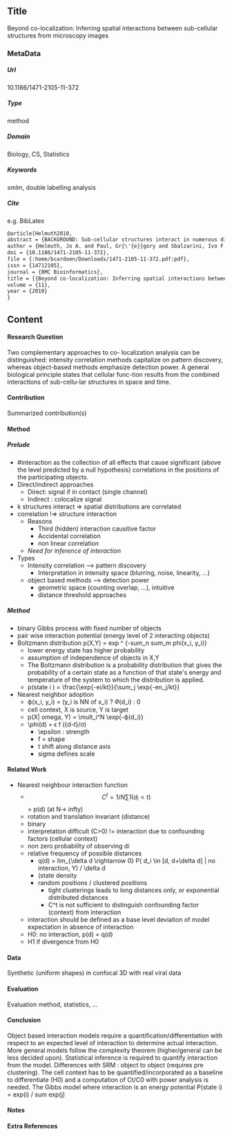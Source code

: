 ## Title
Beyond co-localization: Inferring spatial interactions between sub-cellular structures from microscopy images
### MetaData
##### Url
10.1186/1471-2105-11-372
##### Type
method

##### Domain
Biology, CS, Statistics

##### Keywords
smlm, double labelling analysis



##### Cite
e.g. BibLatex
```LaTex
@article{Helmuth2010,
abstract = {BACKGROUND: Sub-cellular structures interact in numerous direct and indirect ways in order to fulfill cellular functions. While direct molecular interactions crucially depend on spatial proximity, other interactions typically result in spatial correlations between the interacting structures. Such correlations are the target of microscopy-based co-localization analysis, which can provide hints of potential interactions. Two complementary approaches to co-localization analysis can be distinguished: intensity correlation methods capitalize on pattern discovery, whereas object-based methods emphasize detection power. RESULTS: We first reinvestigate the classical co-localization measure in the context of spatial point pattern analysis. This allows us to unravel the set of implicit assumptions inherent to this measure and to identify potential confounding factors commonly ignored. We generalize object-based co-localization analysis to a statistical framework involving spatial point processes. In this framework, interactions are understood as position co-dependencies in the observed localization patterns. The framework is based on a model of effective pairwise interaction potentials and the specification of a null hypothesis for the expected pattern in the absence of interaction. Inferred interaction potentials thus reflect all significant effects that are not explained by the null hypothesis. Our model enables the use of a wealth of well-known statistical methods for analyzing experimental data, as demonstrated on synthetic data and in a case study considering virus entry into live cells. We show that the classical co-localization measure typically under-exploits the information contained in our data. CONCLUSIONS: We establish a connection between co-localization and spatial interaction of sub-cellular structures by formulating the object-based interaction analysis problem in a spatial statistics framework based on nearest-neighbor distance distributions. We provide generic procedures for inferring interaction strengths and quantifying their relative statistical significance from sets of discrete objects as provided by image analysis methods. Within our framework, an interaction potential can either refer to a phenomenological or a mechanistic model of a physico-chemical interaction process. This increased flexibility in designing and testing different hypothetical interaction models can be used to quantify the parameters of a specific interaction model or may catalyze the discovery of functional relations.},
author = {Helmuth, Jo A. and Paul, Gr{\'{e}}gory and Sbalzarini, Ivo F.},
doi = {10.1186/1471-2105-11-372},
file = {:home/bcardoen/Downloads/1471-2105-11-372.pdf:pdf},
issn = {14712105},
journal = {BMC Bioinformatics},
title = {{Beyond co-localization: Inferring spatial interactions between sub-cellular structures from microscopy images}},
volume = {11},
year = {2010}
}


```
## Content
#### Research Question
Two complementary approaches to co- localization analysis can be distinguished: intensity correlation methods capitalize on pattern discovery, whereas object-based methods emphasize detection power.
A general biological principle states that cellular func-tion results from the combined interactions of sub-cellu-lar structures in space and time.

#### Contribution
Summarized contribution(s)

#### Method
##### Prelude
- #interaction as the collection of all effects that cause significant (above the level predicted by a null hypothesis)
correlations in the positions of the participating objects.
- Direct/indirect approaches
  - Direct: signal if in contact (single channel)
  - Indirect : colocalize signal
- k structures interact => spatial distributions are correlated
- correlation !=> structure interaction
  - Reasons
    - Third (hidden) interaction causitive factor
    - Accidental correlation
    - non linear correlation
  - *Need for inference of interaction*
- Types
  - Intensity correlation --> pattern discovery
    - Interpretation in intensity space (blurring, noise, linearity, ...)
  - object based methods --> detection power
    - geometric space (counting overlap, ...), intuitive
    - distance threshold approaches

##### Method
- binary Gibbs process with fixed number of objects
- pair wise interaction potential (energy level of 2 interacting objects)
- Boltzmann distribution p(X,Y) = exp ^ {-sum_n sum_m phi(x_i, y_i)}
  - lower energy state has higher probability
  - assumption of independence of objects in X,Y
  - The Boltzmann distribution is a probability distribution that gives the probability of a certain state as a function of that state's energy and temperature of the system to which the distribution is applied.
  - p(state i ) = \frac{\exp{-ei/kt}}{\sum_j \exp{-en_j/kt}}
- Nearest neighbor adoption
  - ϕ(x_i, y_i) = (y_i is NN of x_i) ? 𝛷(d_i) : 0
  - cell context, X is source, Y is target
  - p(X| omega, Y) = \mult_i^N \exp{-ϕ(d_i)}
  - \phi(d) = ϵ f ({d-t}/σ)
    - \epsilon : strength
    - f = shape
    - t shift along distance axis
    - sigma defines scale


#### Related Work
- Nearest neighbour interaction function
  - $$ C^t = 1/N \sum 1(d_i < t)  $$ = p(d) (at N-> infty)
  - rotation and translation invariant (distance)
  - binary
  - interpretation difficult (C>0) != interaction due to confounding factors (cellular context)
  - non zero probability of observing di
  - relative frequency of possible distances
    - q(d) = lim_{\delta d \rightarrow 0} P( d_i \in [d, d+\delta d] | no interaction, Y) / \delta d
    - (state density
    - random positions / clustered positions
      - tight clusterings leads to long distances only, or exponential distributed distances
      - C^t is not sufficient to distinguish confounding factor (context) from interaction
  - interaction should be defined as a base level deviation of model expectation in absence of interaction
  - H0: no interaction, p(d) = q(d)
  - H1 if divergence from H0


#### Data
Synthetic (uniform shapes) in confocal 3D with real viral data

#### Evaluation
Evaluation method, statistics, ...

#### Conclusion
Object based interaction models require a quantification/differentiation with respect to an expected level of interaction to determine actual interaction. More general models follow the complexity theorem (higher/general can be less decided upon). Statistical inference is required to quantify interaction from the model.  Differences with SRM : object to object (requires pre clustering). The cell context has to be quantified/incorporated as a baseline to differentiate (H0) and a computation of Ct/C0 with power analysis is needed. The Gibbs model where interaction is an energy potential P(state i) = exp(i) / sum exp(j)

#### Notes

#### Extra References
